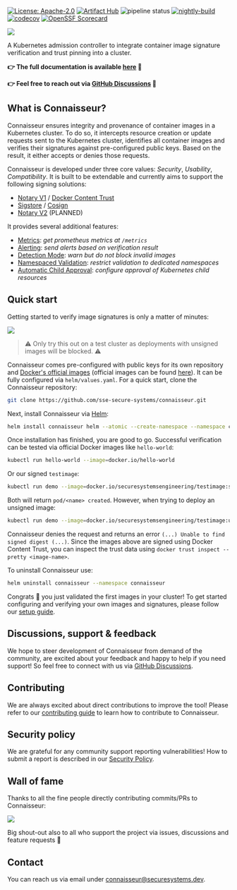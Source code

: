 [![License: Apache-2.0](https://img.shields.io/badge/License-Apache%202.0-blue.svg)](https://github.com/sse-secure-systems/connaisseur/blob/master/LICENSE)
[![Artifact Hub](https://img.shields.io/endpoint?url=https://artifacthub.io/badge/repository/connaisseur)](https://artifacthub.io/packages/search?repo=connaisseur)
![pipeline status](https://github.com/sse-secure-systems/connaisseur/workflows/cicd/badge.svg)
[![nightly-build](https://github.com/sse-secure-systems/connaisseur/actions/workflows/nightly-build.yaml/badge.svg)](https://github.com/sse-secure-systems/connaisseur/actions/workflows/nightly-build.yaml)
[![codecov](https://codecov.io/gh/sse-secure-systems/connaisseur/branch/master/graph/badge.svg)](https://codecov.io/gh/sse-secure-systems/connaisseur)
[![OpenSSF Scorecard](https://api.securityscorecards.dev/projects/github.com/sse-secure-systems/connaisseur/badge)](https://api.securityscorecards.dev/projects/github.com/sse-secure-systems/connaisseur)

![](docs/assets/connaisseur_fulllogo.svg)

<!-- # Connaisseur -->

A Kubernetes admission controller to integrate container image signature verification and trust pinning into a cluster.

**:point_right: The full documentation is available [here](https://sse-secure-systems.github.io/connaisseur/) :book:**

**:point_right: Feel free to reach out via [GitHub Discussions](https://github.com/sse-secure-systems/connaisseur/discussions) :speech_balloon:**

## What is Connaisseur?

Connaisseur ensures integrity and provenance of container images in a Kubernetes cluster.
To do so, it intercepts resource creation or update requests sent to the Kubernetes cluster, identifies all container images and verifies their signatures against pre-configured public keys.
Based on the result, it either accepts or denies those requests.

Connaisseur is developed under three core values: *Security*, *Usability*, *Compatibility*.
It is built to be extendable and currently aims to support the following signing solutions:

- [Notary V1](https://github.com/theupdateframework/notary) / [Docker Content Trust](https://docs.docker.com/engine/security/trust/)
- [Sigstore](https://sigstore.dev/) / [Cosign](https://github.com/sigstore/cosign)
- [Notary V2](https://github.com/notaryproject/nv2) (PLANNED)

It provides several additional features:

- [Metrics](docs/features/metrics.md): *get prometheus metrics at `/metrics`*
- [Alerting](docs/features/alerting.md): *send alerts based on verification result*
- [Detection Mode](docs/features/detection_mode.md): *warn but do not block invalid images*
- [Namespaced Validation](docs/features/namespaced_validation.md): *restrict validation to dedicated namespaces*
- [Automatic Child Approval](docs/features/automatic_child_approval.md): *configure approval of Kubernetes child resources*


## Quick start

Getting started to verify image signatures is only a matter of minutes:

![](docs/assets/connaisseur_demo.gif)

> :warning: Only try this out on a test cluster as deployments with unsigned images will be blocked. :warning:

Connaisseur comes pre-configured with public keys for its own repository and [Docker's official images](https://docs.docker.com/docker-hub/official_images/) (official images can be found [here](https://hub.docker.com/search?q=&type=image&image_filter=official)).
It can be fully configured via `helm/values.yaml`.
For a quick start, clone the Connaisseur repository:

```bash
git clone https://github.com/sse-secure-systems/connaisseur.git
```

Next, install Connaisseur via [Helm](https://helm.sh):

```bash
helm install connaisseur helm --atomic --create-namespace --namespace connaisseur
```

Once installation has finished, you are good to go.
Successful verification can be tested via official Docker images like `hello-world`:

```bash
kubectl run hello-world --image=docker.io/hello-world
```

Or our signed `testimage`:

```bash
kubectl run demo --image=docker.io/securesystemsengineering/testimage:signed
```

Both will return `pod/<name> created`. However, when trying to deploy an unsigned image:

```bash
kubectl run demo --image=docker.io/securesystemsengineering/testimage:unsigned
```

Connaisseur denies the request and returns an error `(...) Unable to find signed digest (...)`. Since the images above are signed using Docker Content Trust, you can inspect the trust data using `docker trust inspect --pretty <image-name>`.

To uninstall Connaisseur use:

```bash
helm uninstall connaisseur --namespace connaisseur
```

Congrats :tada: you just validated the first images in your cluster!
To get started configuring and verifying your own images and signatures, please follow our [setup guide](https://sse-secure-systems.github.io/connaisseur/latest/getting_started/).

## Discussions, support & feedback
We hope to steer development of Connaisseur from demand of the community, are excited about your feedback and happy to help if you need support! So feel free to connect with us via [GitHub Discussions](https://github.com/sse-secure-systems/connaisseur/discussions).

## Contributing
We are always excited about direct contributions to improve the tool! Please refer to our [contributing guide](docs/CONTRIBUTING.md) to learn how to contribute to Connaisseur.

## Security policy

We are grateful for any community support reporting vulnerabilities! How to submit a report is described in our [Security Policy](docs/SECURITY.md).

## Wall of fame

Thanks to all the fine people directly contributing commits/PRs to Connaisseur:

<a href="https://github.com/sse-secure-systems/connaisseur/graphs/contributors">
  <img src="https://contributors-img.web.app/image?repo=sse-secure-systems/connaisseur" />
</a>

Big shout-out also to all who support the project via issues, discussions and feature requests :pray:

## Contact

You can reach us via email under [connaisseur@securesystems.dev](mailto:connaisseur@securesystems.dev).
